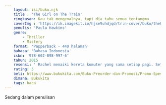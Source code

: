 ```yaml
---
    layout: isi/buku.njk
    title : 'The Girl on The Train'
    ringkasan: Kau tak mengenalnya, tapi dia tahu semua tentangmu
    coverImg : 'https://ik.imagekit.io/hjse9uhdjqd/tr:n-cover/buku/theGirlonTheTrain_CLNvFQVVzzN5.jpg'
    penulis: 'Paula Hawkins'
    genre: 
        - Thriller
        - Mistery
    format: 'Papperback - 440 halaman'
    bahasa: 'Bahasa Indonesia'
    isbn: '978-602-098-997-6'
    tahun: 2015
    resensi: ' Rachel menaiki kereta komuter yang sama setiap pagi. Setiap hari dia terguncang-guncang di dalamnya, melintasi sederetan rumah-rumah di pinggiran kota yang nyaman, kemudian berhenti di perlintasan yang memungkinkannya melihat sepasangan suami istri menikmati sarapan mereka di teras setiap harinya.'
    rating: 3
    beli: https://www.bukukita.com/Buku-Preorder-dan-Promosi/Promo-Spesial-Movie-Tie-In/148592-The-Girl-On-The-Train.html
    dimana: Bukukita
    tags: baca
---
```


Sedang dalam penulisan